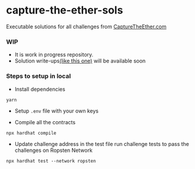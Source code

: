 # capture-the-ether-sols
Executable solutions for all challenges from [CaptureTheEther.com](https://capturetheether.com/)

### WIP
* It is work in progress repository.
* Solution write-ups[(like this one)](https://zsami.notion.site/Mapping-170e54ef2e9f4feabdf7df930adb2a97) will be available soon

### Steps to setup in local

* Install dependencies

```
yarn
```

* Setup `.env` file with your own keys

* Compile all the contracts
```
npx hardhat compile
```

* Update challenge address in the test file run challenge tests to pass the challenges on Ropsten Network
```
npx hardhat test --network ropsten
```